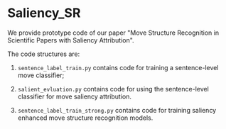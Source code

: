 # Saliency_SR

We provide prototype code of our paper "Move Structure Recognition in Scientific Papers with Saliency Attribution".

The code structures are:

1) `sentence_label_train.py` contains code for training a sentence-level move classifier; 

2) `salient_evluation.py` contains code for using the sentence-level classifier for move saliency attribution.

3) `sentence_label_train_strong.py` contains code for training saliency enhanced move structure recognition models.

